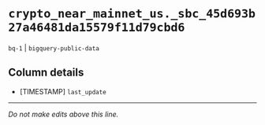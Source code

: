 # `crypto_near_mainnet_us._sbc_45d693b27a46481da15579f11d79cbd6`
`bq-1` | `bigquery-public-data`

## Column details
* [TIMESTAMP] `last_update`

-------------------------------------------------------------------------------
*Do not make edits above this line.*
